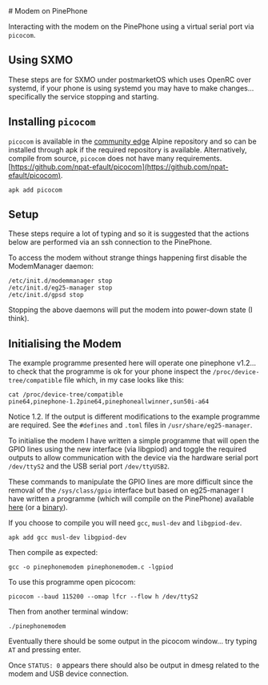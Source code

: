 <title>Modem on PinePhone</title>
# Modem on PinePhone

Interacting with the modem on the PinePhone using a virtual serial port
via `picocom`.

## Using SXMO

These steps are for SXMO under postmarketOS which uses OpenRC over systemd,
if your phone is using systemd you may have to make changes... specifically
the service stopping and starting.

## Installing `picocom`

`picocom` is available in the [community edge](https://pkgs.alpinelinux.org/package/edge/community/aarch64/picocom)
Alpine repository and so can be installed through apk if the required
repository is available. Alternatively, compile from source, `picocom` does
not have many requirements. [https://github.com/npat-efault/picocom](https://github.com/npat-efault/picocom).

    apk add picocom

## Setup

These steps require a lot of typing and so it is suggested that the actions
below are performed via an ssh connection to the PinePhone.

To access the modem without strange things happening first disable the
ModemManager daemon:

    /etc/init.d/modemmanager stop
    /etc/init.d/eg25-manager stop
    /etc/init.d/gpsd stop

Stopping the above daemons will put the modem into power-down state (I think).

## Initialising the Modem

The example programme presented here will operate one pinephone v1.2... to
check that the programme is ok for your phone inspect the `/proc/device-tree/compatible`
file which, in my case looks like this:

    cat /proc/device-tree/compatible
    pine64,pinephone-1.2pine64,pinephoneallwinner,sun50i-a64

Notice 1.2. If the output is different modifications to the example programme
are required. See the `#defines` and `.toml` files in `/usr/share/eg25-manager`.

To initialise the modem I have written a simple programme that will open the
GPIO lines using the new interface (via libgpiod) and toggle the required
outputs to allow communication with the device via the hardware serial port
`/dev/ttyS2` and the USB serial port `/dev/ttyUSB2`.

These commands to manipulate the GPIO lines are more difficult since the
removal of the `/sys/class/gpio` interface but based on eg25-manager I have
written a programme (which will compile on the PinePhone) available
[here](pinephonemodem.c) (or a [binary](pinephonemodem)).

If you choose to compile you will need `gcc`, `musl-dev` and `libgpiod-dev`.

    apk add gcc musl-dev libgpiod-dev

Then compile as expected:

    gcc -o pinephonemodem pinephonemodem.c -lgpiod

To use this programme open picocom:

    picocom --baud 115200 --omap lfcr --flow h /dev/ttyS2

Then from another terminal window:

    ./pinephonemodem

Eventually there should be some output in the picocom window... try typing
`AT` and pressing enter.

Once `STATUS: 0` appears there should also be output in dmesg related to the
modem and USB device connection.

